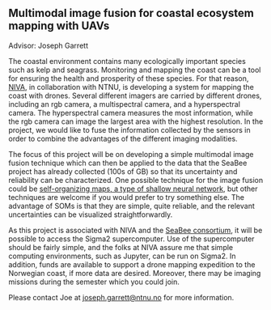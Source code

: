 Multimodal image fusion for coastal ecosystem mapping with UAVs
--
Advisor: Joseph Garrett

The coastal environment contains many ecologically important species such as kelp and seagrass. Monitoring and mapping the coast can be a tool for ensuring the health and prosperity of these species. For that reason, [NIVA](https://www.niva.no/), in collaboration with NTNU, is developing a system for mapping the coast with drones. Several different imagers are carried by different drones, including an rgb camera, a multispectral camera, and a hyperspectral camera. The hyperspectral camera measures the most information, while the rgb camera can image the largest area with the highest resolution. In the project, we would like to fuse the information collected by the sensors in order to combine the advantages of the different imaging modalities. 

The focus of this project will be on developing a simple multimodal image fusion technique which can then be applied to the data that the SeaBee project has already collected (100s of GB) so that its uncertainty and reliability can be characterized. One possible technique for the image fusion could be [self-organizing maps, a type of shallow neural network](https://www.mdpi.com/2072-4292/12/1/7), but other techniques are welcome if you would prefer to try something else. The advantage of SOMs is that they are simple, quite reliable, and the relevant uncertainties can be visualized straightforwardly. 

As this project is associated with NIVA and the [SeaBee consortium](https://seabee.no/), it will be possible to access the Sigma2 supercomputer. Use of the supercomputer should be fairly simple, and the folks at NIVA assure me that simple computing environments, such as Jupyter, can be run on Sigma2. In addition, funds are available to support a drone mapping expedition to the Norwegian coast, if more data are desired. Moreover, there may be imaging missions during the semester which you could join. 

Please contact Joe at joseph.garrett@ntnu.no for more information. 
